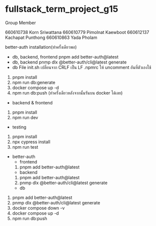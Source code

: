 # fullstack_term_project_g15

Group Member

660610738	Korn Sriwattana	660610779	Pimolnat Kaewboot	660612137	Kachapat Punthong	660610863	Yada Pholam

better-auth installation(ทำครั้งเดียวพอ)
- db, backend, frontend
pnpm add better-auth@latest
- db, backend 
pnmp dlx @better-auth/cli@latest generate
- db
File init.sh เปลี่ยนจาก CRLF เป็น LF
.npmrc ให้ uncomment อันที่ตัวเองใช้
1. pnpm install
2. npm run db:generate
3. docker compose up -d
4. npm run db:push
(ทำครั้งเดียวหลังจากนั้นรันบน docker ได้เลย)

- backend & frontend
1. pnpm install 
2. npm run dev 

- testing
1. pnpm install
2. npx cypress install
3. npm run test

- better-auth
    - frontend
    1. pnpm add better-auth@latest
    - backend
    1. pnpm add better-auth@latest
    2. pnmp dlx @better-auth/cli@latest generate
    - db
1. pnpm add better-auth@latest
2. pnmp dlx @better-auth/cli@latest generate
3. docker compose down -v
4. docker compose up -d
5. npm run db:push